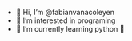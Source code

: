 - 👋 Hi, I’m @fabianvanacoleyen
- 👀 I’m interested in programing 
- 🌱 I’m currently learning python 🐍


<!---
fabianvanacoleyen/fabianvanacoleyen is a ✨ special ✨ repository because its `README.md` (this file) appears on your GitHub profile.
You can click the Preview link to take a look at your changes.
--->
